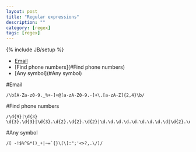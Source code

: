 ```yaml
---
layout: post
title: "Regular expressions"
description: ""
category: [regex]
tags: [regex]
---
```

{% include JB/setup %}

- [Email](#Email)
- [Find phone numbers](#Find phone numbers)
- [Any symbol](#Any symbol)

#Email

    /\b[A-Za-z0-9._%+-]+@[a-zA-Z0-9.-]+\.[a-zA-Z]{2,4}\b/

#Find phone numbers

    /\d{9}|\d{3} \d{3}.\d{3}|\d{3}.\d{2}.\d{2}.\d{2}|\d.\d.\d.\d.\d.\d.\d.\d.\d|\d{2}.\d{3}.\d{2}.\d{2}/

#Any symbol

    /[ -!$%^&*()_+|~=`{}\[\]:";'<>?,.\/]/